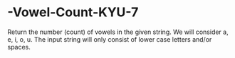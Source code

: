# -Vowel-Count-KYU-7
Return the number (count) of vowels in the given string.  We will consider a, e, i, o, u. The input string will only consist of lower case letters and/or spaces.
